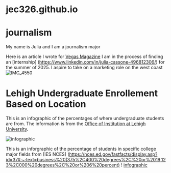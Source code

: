 # jec326.github.io 

# journalism
My name is Julia and I am a journalism major

Here is an article I wrote for [Vegas Magazine](https://vegasmagazine.com/electric-daisy-carnival-ultimate-guide)
I am in the process of finding an [internship] (https://www.linkedin.com/in/julia-cassone-496812306/) for the summer of 2025. I aspire to take on a marketing role on the west coast
![IMG_4550](https://github.com/user-attachments/assets/3b39f0ef-76c7-460e-9e08-83e5d56b6bb6)

# Lehigh Undergraduate Enrollement Based on Location 
This is an infographic of the percentages of where undergraduate students are from. The information is from the [Office of Institution at Lehigh University](https://data.lehigh.edu/sites/data.lehigh.edu/files/LUprofile_2024.pdf). 

![infographic](https://github.com/jec326/jec326.github.io/blob/main/Gray%20Peach%20Purple%20Green%20Modern%20Production%20Performance%20Data%20Report.jpg?raw=true)

This is an inforgraphic of the percentage of students in specific college major fields from [IES NCES] (https://nces.ed.gov/fastfacts/display.asp?id=37#:~:text=business%20(375%2C400%20degrees%2C%20or%2019,123%2C000%20degrees%2C%20or%206%20percent)
! 
[infographic](https://github.com/jec326/jec326.github.io/blob/main/Simple%20and%20Colorful%20Productivity%20Infographic.jpg?raw=true) 
